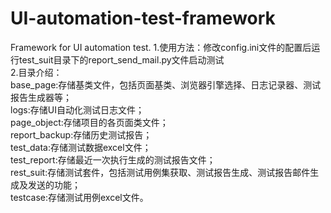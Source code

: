 # UI-automation-test-framework
Framework for UI automation test.
1.使用方法：修改config.ini文件的配置后运行test_suit目录下的report_send_mail.py文件启动测试  
2.目录介绍：  
    base_page:存储基类文件，包括页面基类、浏览器引擎选择、日志记录器、测试报告生成器等；  
    logs:存储UI自动化测试日志文件；  
    page_object:存储项目的各页面类文件；  
    report_backup:存储历史测试报告；  
    test_data:存储测试数据excel文件；  
    test_report:存储最近一次执行生成的测试报告文件；  
    rest_suit:存储测试套件，包括测试用例集获取、测试报告生成、测试报告邮件生成及发送的功能；  
    testcase:存储测试用例excel文件。  
